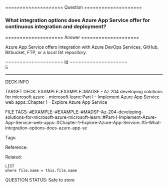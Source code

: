 ==================== Question ====================  

### What integration options does Azure App Service offer for continuous integration and deployment?  

==================== Answer ====================  

Azure App Service offers integration with Azure DevOps Services, GitHub, Bitbucket, FTP, or a local Git repository.

==================== Id ====================  
5

---

DECK INFO

TARGET DECK: EXAMPLE::EXAMPLE::MADSF - Az 204 developing solutions for microsoft azure - microsoft learn::Part I - Implement Azure App Service web apps::Chapter 1 - Explore Azure App Service

FILE TAGS: #EXAMPLE::#EXAMPLE::#MADSF-Az-204-developing-solutions-for-microsoft-azure-microsoft-learn::#Part-I-Implement-Azure-App-Service-web-apps::#Chapter-1-Explore-Azure-App-Service::#5-What-integration-options-does-azure-app-se

Tags:

Reference:

Related:

```dataview
LIST
where file.name = this.file.name
```

QUESTION STATUS: Safe to store
